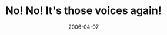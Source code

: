 ---
layout: base.njk
title : 'No! No! It&#39;s those voices again!' 
view_title : 'No! No! It&#39;s those voices again!' 
year : '2006' 
date : '2006-04-07' 
img_file : '/drawing/nonoitsthosevoicesagain.png' 
html_file : 'nonoitsthosevoicesagain' 
next_html : 'fromhereoninyouareamemory.html' 
year_order : '124' 
permalink : "title/{{html_file}}.html"
---
